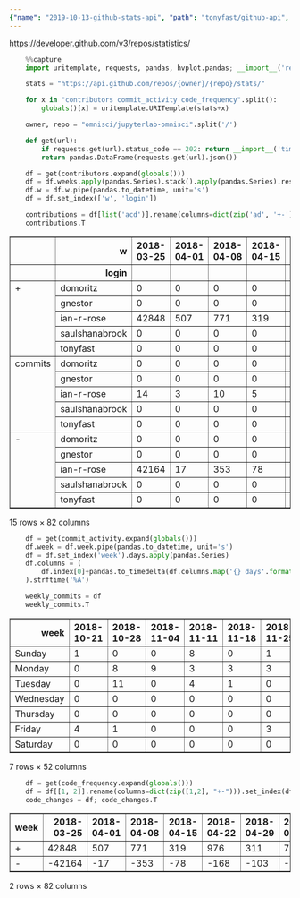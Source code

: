 ```yaml
---
{"name": "2019-10-13-github-stats-api", "path": "tonyfast/github-api", "modified_date": "October 14, 2019"}
---
```

https://developer.github.com/v3/repos/statistics/


```python
    %%capture
    import uritemplate, requests, pandas, hvplot.pandas; __import__('requests_cache').install_cache('stats')
```


```python
    stats = "https://api.github.com/repos/{owner}/{repo}/stats/"
```


```python
    for x in "contributors commit_activity code_frequency".split():
        globals()[x] = uritemplate.URITemplate(stats+x)
```


```python
    owner, repo = "omnisci/jupyterlab-omnisci".split('/')
```


```python
    def get(url):
        if requests.get(url).status_code == 202: return __import__('time').sleep(1) or get(url)
        return pandas.DataFrame(requests.get(url).json())
```


```python
    df = get(contributors.expand(globals()))
    df = df.weeks.apply(pandas.Series).stack().apply(pandas.Series).reset_index(-1, drop=True).join(df.author.apply(pandas.Series))
    df.w = df.w.pipe(pandas.to_datetime, unit='s')
    df = df.set_index(['w', 'login'])

    contributions = df[list('acd')].rename(columns=dict(zip('ad', '+-'), c='commits')).unstack('login')
    contributions.T
```




<div>
<style scoped>
    .dataframe tbody tr th:only-of-type {
        vertical-align: middle;
    }

    .dataframe tbody tr th {
        vertical-align: top;
    }

    .dataframe thead th {
        text-align: right;
    }
</style>
<table border="1" class="dataframe">
  <thead>
    <tr style="text-align: right;">
      <th></th>
      <th>w</th>
      <th>2018-03-25</th>
      <th>2018-04-01</th>
      <th>2018-04-08</th>
      <th>2018-04-15</th>
      <th>2018-04-22</th>
      <th>2018-04-29</th>
      <th>2018-05-06</th>
      <th>2018-05-13</th>
      <th>2018-05-20</th>
      <th>2018-05-27</th>
      <th>...</th>
      <th>2019-08-11</th>
      <th>2019-08-18</th>
      <th>2019-08-25</th>
      <th>2019-09-01</th>
      <th>2019-09-08</th>
      <th>2019-09-15</th>
      <th>2019-09-22</th>
      <th>2019-09-29</th>
      <th>2019-10-06</th>
      <th>2019-10-13</th>
    </tr>
    <tr>
      <th></th>
      <th>login</th>
      <th></th>
      <th></th>
      <th></th>
      <th></th>
      <th></th>
      <th></th>
      <th></th>
      <th></th>
      <th></th>
      <th></th>
      <th></th>
      <th></th>
      <th></th>
      <th></th>
      <th></th>
      <th></th>
      <th></th>
      <th></th>
      <th></th>
      <th></th>
      <th></th>
    </tr>
  </thead>
  <tbody>
    <tr>
      <td rowspan="5" valign="top">+</td>
      <td>domoritz</td>
      <td>0</td>
      <td>0</td>
      <td>0</td>
      <td>0</td>
      <td>0</td>
      <td>0</td>
      <td>0</td>
      <td>0</td>
      <td>0</td>
      <td>0</td>
      <td>...</td>
      <td>0</td>
      <td>0</td>
      <td>0</td>
      <td>0</td>
      <td>0</td>
      <td>0</td>
      <td>0</td>
      <td>0</td>
      <td>0</td>
      <td>0</td>
    </tr>
    <tr>
      <td>gnestor</td>
      <td>0</td>
      <td>0</td>
      <td>0</td>
      <td>0</td>
      <td>0</td>
      <td>0</td>
      <td>0</td>
      <td>0</td>
      <td>0</td>
      <td>0</td>
      <td>...</td>
      <td>0</td>
      <td>0</td>
      <td>0</td>
      <td>0</td>
      <td>0</td>
      <td>0</td>
      <td>0</td>
      <td>0</td>
      <td>0</td>
      <td>0</td>
    </tr>
    <tr>
      <td>ian-r-rose</td>
      <td>42848</td>
      <td>507</td>
      <td>771</td>
      <td>319</td>
      <td>551</td>
      <td>311</td>
      <td>0</td>
      <td>0</td>
      <td>0</td>
      <td>0</td>
      <td>...</td>
      <td>0</td>
      <td>0</td>
      <td>656</td>
      <td>149</td>
      <td>0</td>
      <td>0</td>
      <td>0</td>
      <td>0</td>
      <td>0</td>
      <td>0</td>
    </tr>
    <tr>
      <td>saulshanabrook</td>
      <td>0</td>
      <td>0</td>
      <td>0</td>
      <td>0</td>
      <td>410</td>
      <td>0</td>
      <td>70</td>
      <td>456</td>
      <td>28</td>
      <td>225</td>
      <td>...</td>
      <td>1671</td>
      <td>0</td>
      <td>0</td>
      <td>0</td>
      <td>0</td>
      <td>0</td>
      <td>0</td>
      <td>0</td>
      <td>0</td>
      <td>0</td>
    </tr>
    <tr>
      <td>tonyfast</td>
      <td>0</td>
      <td>0</td>
      <td>0</td>
      <td>0</td>
      <td>15</td>
      <td>0</td>
      <td>0</td>
      <td>0</td>
      <td>0</td>
      <td>0</td>
      <td>...</td>
      <td>0</td>
      <td>0</td>
      <td>0</td>
      <td>0</td>
      <td>0</td>
      <td>0</td>
      <td>0</td>
      <td>0</td>
      <td>0</td>
      <td>0</td>
    </tr>
    <tr>
      <td rowspan="5" valign="top">commits</td>
      <td>domoritz</td>
      <td>0</td>
      <td>0</td>
      <td>0</td>
      <td>0</td>
      <td>0</td>
      <td>0</td>
      <td>0</td>
      <td>0</td>
      <td>0</td>
      <td>0</td>
      <td>...</td>
      <td>0</td>
      <td>0</td>
      <td>0</td>
      <td>0</td>
      <td>0</td>
      <td>0</td>
      <td>0</td>
      <td>0</td>
      <td>0</td>
      <td>0</td>
    </tr>
    <tr>
      <td>gnestor</td>
      <td>0</td>
      <td>0</td>
      <td>0</td>
      <td>0</td>
      <td>0</td>
      <td>0</td>
      <td>0</td>
      <td>0</td>
      <td>0</td>
      <td>0</td>
      <td>...</td>
      <td>0</td>
      <td>0</td>
      <td>0</td>
      <td>0</td>
      <td>0</td>
      <td>0</td>
      <td>0</td>
      <td>0</td>
      <td>0</td>
      <td>0</td>
    </tr>
    <tr>
      <td>ian-r-rose</td>
      <td>14</td>
      <td>3</td>
      <td>10</td>
      <td>5</td>
      <td>8</td>
      <td>9</td>
      <td>0</td>
      <td>0</td>
      <td>0</td>
      <td>0</td>
      <td>...</td>
      <td>0</td>
      <td>0</td>
      <td>5</td>
      <td>4</td>
      <td>0</td>
      <td>0</td>
      <td>0</td>
      <td>0</td>
      <td>0</td>
      <td>0</td>
    </tr>
    <tr>
      <td>saulshanabrook</td>
      <td>0</td>
      <td>0</td>
      <td>0</td>
      <td>0</td>
      <td>8</td>
      <td>0</td>
      <td>1</td>
      <td>3</td>
      <td>2</td>
      <td>7</td>
      <td>...</td>
      <td>10</td>
      <td>0</td>
      <td>0</td>
      <td>0</td>
      <td>0</td>
      <td>0</td>
      <td>0</td>
      <td>0</td>
      <td>0</td>
      <td>0</td>
    </tr>
    <tr>
      <td>tonyfast</td>
      <td>0</td>
      <td>0</td>
      <td>0</td>
      <td>0</td>
      <td>1</td>
      <td>0</td>
      <td>0</td>
      <td>0</td>
      <td>0</td>
      <td>0</td>
      <td>...</td>
      <td>0</td>
      <td>0</td>
      <td>0</td>
      <td>0</td>
      <td>0</td>
      <td>0</td>
      <td>0</td>
      <td>0</td>
      <td>0</td>
      <td>0</td>
    </tr>
    <tr>
      <td rowspan="5" valign="top">-</td>
      <td>domoritz</td>
      <td>0</td>
      <td>0</td>
      <td>0</td>
      <td>0</td>
      <td>0</td>
      <td>0</td>
      <td>0</td>
      <td>0</td>
      <td>0</td>
      <td>0</td>
      <td>...</td>
      <td>0</td>
      <td>0</td>
      <td>0</td>
      <td>0</td>
      <td>0</td>
      <td>0</td>
      <td>0</td>
      <td>0</td>
      <td>0</td>
      <td>0</td>
    </tr>
    <tr>
      <td>gnestor</td>
      <td>0</td>
      <td>0</td>
      <td>0</td>
      <td>0</td>
      <td>0</td>
      <td>0</td>
      <td>0</td>
      <td>0</td>
      <td>0</td>
      <td>0</td>
      <td>...</td>
      <td>0</td>
      <td>0</td>
      <td>0</td>
      <td>0</td>
      <td>0</td>
      <td>0</td>
      <td>0</td>
      <td>0</td>
      <td>0</td>
      <td>0</td>
    </tr>
    <tr>
      <td>ian-r-rose</td>
      <td>42164</td>
      <td>17</td>
      <td>353</td>
      <td>78</td>
      <td>111</td>
      <td>103</td>
      <td>0</td>
      <td>0</td>
      <td>0</td>
      <td>0</td>
      <td>...</td>
      <td>0</td>
      <td>0</td>
      <td>1814</td>
      <td>73</td>
      <td>0</td>
      <td>0</td>
      <td>0</td>
      <td>0</td>
      <td>0</td>
      <td>0</td>
    </tr>
    <tr>
      <td>saulshanabrook</td>
      <td>0</td>
      <td>0</td>
      <td>0</td>
      <td>0</td>
      <td>56</td>
      <td>0</td>
      <td>33</td>
      <td>127</td>
      <td>28</td>
      <td>12</td>
      <td>...</td>
      <td>4720</td>
      <td>0</td>
      <td>0</td>
      <td>0</td>
      <td>0</td>
      <td>0</td>
      <td>0</td>
      <td>0</td>
      <td>0</td>
      <td>0</td>
    </tr>
    <tr>
      <td>tonyfast</td>
      <td>0</td>
      <td>0</td>
      <td>0</td>
      <td>0</td>
      <td>1</td>
      <td>0</td>
      <td>0</td>
      <td>0</td>
      <td>0</td>
      <td>0</td>
      <td>...</td>
      <td>0</td>
      <td>0</td>
      <td>0</td>
      <td>0</td>
      <td>0</td>
      <td>0</td>
      <td>0</td>
      <td>0</td>
      <td>0</td>
      <td>0</td>
    </tr>
  </tbody>
</table>
<p>15 rows × 82 columns</p>
</div>




```python
    df = get(commit_activity.expand(globals()))
    df.week = df.week.pipe(pandas.to_datetime, unit='s')
    df = df.set_index('week').days.apply(pandas.Series)
    df.columns = (
        df.index[0]+pandas.to_timedelta(df.columns.map('{} days'.format))
    ).strftime('%A')

    weekly_commits = df
    weekly_commits.T
```




<div>
<style scoped>
    .dataframe tbody tr th:only-of-type {
        vertical-align: middle;
    }

    .dataframe tbody tr th {
        vertical-align: top;
    }

    .dataframe thead th {
        text-align: right;
    }
</style>
<table border="1" class="dataframe">
  <thead>
    <tr style="text-align: right;">
      <th>week</th>
      <th>2018-10-21</th>
      <th>2018-10-28</th>
      <th>2018-11-04</th>
      <th>2018-11-11</th>
      <th>2018-11-18</th>
      <th>2018-11-25</th>
      <th>2018-12-02</th>
      <th>2018-12-09</th>
      <th>2018-12-16</th>
      <th>2018-12-23</th>
      <th>...</th>
      <th>2019-08-11</th>
      <th>2019-08-18</th>
      <th>2019-08-25</th>
      <th>2019-09-01</th>
      <th>2019-09-08</th>
      <th>2019-09-15</th>
      <th>2019-09-22</th>
      <th>2019-09-29</th>
      <th>2019-10-06</th>
      <th>2019-10-13</th>
    </tr>
  </thead>
  <tbody>
    <tr>
      <td>Sunday</td>
      <td>1</td>
      <td>0</td>
      <td>0</td>
      <td>8</td>
      <td>0</td>
      <td>1</td>
      <td>0</td>
      <td>0</td>
      <td>0</td>
      <td>0</td>
      <td>...</td>
      <td>0</td>
      <td>0</td>
      <td>0</td>
      <td>0</td>
      <td>0</td>
      <td>0</td>
      <td>0</td>
      <td>0</td>
      <td>0</td>
      <td>0</td>
    </tr>
    <tr>
      <td>Monday</td>
      <td>0</td>
      <td>8</td>
      <td>9</td>
      <td>3</td>
      <td>3</td>
      <td>3</td>
      <td>1</td>
      <td>0</td>
      <td>13</td>
      <td>0</td>
      <td>...</td>
      <td>9</td>
      <td>0</td>
      <td>0</td>
      <td>0</td>
      <td>0</td>
      <td>0</td>
      <td>0</td>
      <td>0</td>
      <td>0</td>
      <td>0</td>
    </tr>
    <tr>
      <td>Tuesday</td>
      <td>0</td>
      <td>11</td>
      <td>0</td>
      <td>4</td>
      <td>1</td>
      <td>0</td>
      <td>0</td>
      <td>0</td>
      <td>0</td>
      <td>0</td>
      <td>...</td>
      <td>1</td>
      <td>0</td>
      <td>0</td>
      <td>0</td>
      <td>0</td>
      <td>0</td>
      <td>0</td>
      <td>0</td>
      <td>0</td>
      <td>0</td>
    </tr>
    <tr>
      <td>Wednesday</td>
      <td>0</td>
      <td>0</td>
      <td>0</td>
      <td>0</td>
      <td>0</td>
      <td>0</td>
      <td>0</td>
      <td>2</td>
      <td>0</td>
      <td>1</td>
      <td>...</td>
      <td>0</td>
      <td>0</td>
      <td>0</td>
      <td>0</td>
      <td>0</td>
      <td>0</td>
      <td>0</td>
      <td>0</td>
      <td>0</td>
      <td>0</td>
    </tr>
    <tr>
      <td>Thursday</td>
      <td>0</td>
      <td>0</td>
      <td>0</td>
      <td>0</td>
      <td>0</td>
      <td>0</td>
      <td>0</td>
      <td>0</td>
      <td>0</td>
      <td>7</td>
      <td>...</td>
      <td>0</td>
      <td>0</td>
      <td>2</td>
      <td>0</td>
      <td>0</td>
      <td>0</td>
      <td>0</td>
      <td>0</td>
      <td>0</td>
      <td>0</td>
    </tr>
    <tr>
      <td>Friday</td>
      <td>4</td>
      <td>1</td>
      <td>0</td>
      <td>0</td>
      <td>0</td>
      <td>3</td>
      <td>0</td>
      <td>0</td>
      <td>0</td>
      <td>0</td>
      <td>...</td>
      <td>0</td>
      <td>0</td>
      <td>3</td>
      <td>4</td>
      <td>0</td>
      <td>0</td>
      <td>0</td>
      <td>0</td>
      <td>0</td>
      <td>0</td>
    </tr>
    <tr>
      <td>Saturday</td>
      <td>0</td>
      <td>0</td>
      <td>0</td>
      <td>0</td>
      <td>0</td>
      <td>0</td>
      <td>0</td>
      <td>0</td>
      <td>0</td>
      <td>0</td>
      <td>...</td>
      <td>0</td>
      <td>0</td>
      <td>0</td>
      <td>0</td>
      <td>0</td>
      <td>0</td>
      <td>0</td>
      <td>0</td>
      <td>0</td>
      <td>0</td>
    </tr>
  </tbody>
</table>
<p>7 rows × 52 columns</p>
</div>




```python
    df = get(code_frequency.expand(globals()))
    df = df[[1, 2]].rename(columns=dict(zip([1,2], "+-"))).set_index(df[0].pipe(pandas.to_datetime, unit='s').rename('week'))
    code_changes = df; code_changes.T
```




<div>
<style scoped>
    .dataframe tbody tr th:only-of-type {
        vertical-align: middle;
    }

    .dataframe tbody tr th {
        vertical-align: top;
    }

    .dataframe thead th {
        text-align: right;
    }
</style>
<table border="1" class="dataframe">
  <thead>
    <tr style="text-align: right;">
      <th>week</th>
      <th>2018-03-25</th>
      <th>2018-04-01</th>
      <th>2018-04-08</th>
      <th>2018-04-15</th>
      <th>2018-04-22</th>
      <th>2018-04-29</th>
      <th>2018-05-06</th>
      <th>2018-05-13</th>
      <th>2018-05-20</th>
      <th>2018-05-27</th>
      <th>...</th>
      <th>2019-08-11</th>
      <th>2019-08-18</th>
      <th>2019-08-25</th>
      <th>2019-09-01</th>
      <th>2019-09-08</th>
      <th>2019-09-15</th>
      <th>2019-09-22</th>
      <th>2019-09-29</th>
      <th>2019-10-06</th>
      <th>2019-10-13</th>
    </tr>
  </thead>
  <tbody>
    <tr>
      <td>+</td>
      <td>42848</td>
      <td>507</td>
      <td>771</td>
      <td>319</td>
      <td>976</td>
      <td>311</td>
      <td>70</td>
      <td>456</td>
      <td>28</td>
      <td>225</td>
      <td>...</td>
      <td>1671</td>
      <td>0</td>
      <td>656</td>
      <td>149</td>
      <td>0</td>
      <td>0</td>
      <td>0</td>
      <td>0</td>
      <td>0</td>
      <td>0</td>
    </tr>
    <tr>
      <td>-</td>
      <td>-42164</td>
      <td>-17</td>
      <td>-353</td>
      <td>-78</td>
      <td>-168</td>
      <td>-103</td>
      <td>-33</td>
      <td>-127</td>
      <td>-28</td>
      <td>-12</td>
      <td>...</td>
      <td>-4720</td>
      <td>0</td>
      <td>-1814</td>
      <td>-73</td>
      <td>0</td>
      <td>0</td>
      <td>0</td>
      <td>0</td>
      <td>0</td>
      <td>0</td>
    </tr>
  </tbody>
</table>
<p>2 rows × 82 columns</p>
</div>


